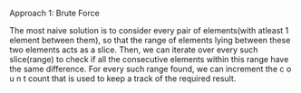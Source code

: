 Approach 1: Brute Force

The most naive solution is to consider every pair of elements(with atleast 1 element between them), so that the range of elements lying between these two elements acts as a slice. Then, we can iterate over every such slice(range) to check if all the consecutive elements within this range have the same difference. For every such range found, we can increment the 
c
o
u
n
t
count that is used to keep a track of the required result.